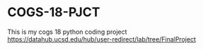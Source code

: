 # COGS-18-PJCT
This is my cogs 18 python coding project
https://datahub.ucsd.edu/hub/user-redirect/lab/tree/FinalProject
